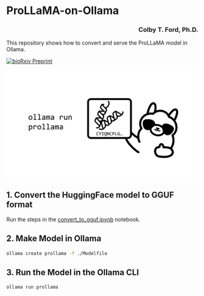 # ProLLaMA-on-Ollama

<h3 align="right">Colby T. Ford, Ph.D.</h3>

This repository shows how to convert and serve the ProLLaMA model in Ollama.


<a href="https://blog.colbyford.com/42c267e32ba5">![bioRxiv Preprint](https://img.shields.io/badge/Medium_Post-Deploy_Protein_Language_Models_using_Ollama-000000)</a>

![](ollama_prollama_header.png)


## 1. Convert the HuggingFace model to GGUF format

Run the steps in the [convert_to_gguf.ipynb](convert_to_gguf.ipynb) notebook.

## 2. Make Model in Ollama

```bash
ollama create prollama -f ./Modelfile
```

## 3. Run the Model in the Ollama CLI
```bash
ollama run prollama
```
